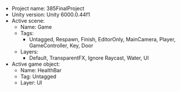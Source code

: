 <!-- UNITY CODE ASSIST INSTRUCTIONS START -->
- Project name: 385FinalProject
- Unity version: Unity 6000.0.44f1
- Active scene:
  - Name: Game
  - Tags:
    - Untagged, Respawn, Finish, EditorOnly, MainCamera, Player, GameController, Key, Door
  - Layers:
    - Default, TransparentFX, Ignore Raycast, Water, UI
- Active game object:
  - Name: HealthBar
  - Tag: Untagged
  - Layer: UI
<!-- UNITY CODE ASSIST INSTRUCTIONS END -->